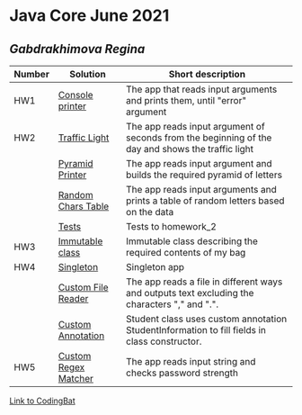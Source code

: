 # Java Core June 2021

## *Gabdrakhimova Regina*

| Number | Solution  | Short description
| --- | --- | --- |
| HW1 | [Console printer](https://github.com/NikolaevArtem/Java_Core_June_2021/tree/feature/ReginaGabdrakhimova/src/main/java/homework_1) | The app that reads input arguments and prints them, until "error" argument |
| HW2 | [Traffic Light](https://github.com/NikolaevArtem/Java_Core_June_2021/tree/feature/ReginaGabdrakhimova/src/main/java/homework_2/traffic_light ) | The app reads input argument of seconds from the beginning of the day and shows the traffic light |
|     | [Pyramid Printer](https://github.com/NikolaevArtem/Java_Core_June_2021/tree/feature/ReginaGabdrakhimova/src/main/java/homework_2/pyramid_printer ) | The app reads input argument and builds the required pyramid of letters |
|     | [Random Chars Table](https://github.com/NikolaevArtem/Java_Core_June_2021/tree/feature/ReginaGabdrakhimova/src/main/java/homework_2/random_chars_table ) | The app reads input arguments and prints a table of random letters based on the data |
|     | [Tests](https://github.com/NikolaevArtem/Java_Core_June_2021/tree/feature/ReginaGabdrakhimova/src/test/java/homework_2_tests ) | Tests to homework_2 |
| HW3 | [Immutable class](https://github.com/NikolaevArtem/Java_Core_June_2021/tree/feature/ReginaGabdrakhimova/src/main/java/homework_3 ) | Immutable class describing the required contents of my bag |
| HW4 | [Singleton](https://github.com/NikolaevArtem/Java_Core_June_2021/tree/feature/ReginaGabdrakhimova/src/main/java/homework_4/singleton ) | Singleton app |
|     | [Custom File Reader](https://github.com/NikolaevArtem/Java_Core_June_2021/tree/feature/ReginaGabdrakhimova/src/main/java/homework_4/custom_file_reader ) | The app reads a file in different ways and outputs text excluding the characters "," and ".". |
|     | [Custom Annotation](https://github.com/NikolaevArtem/Java_Core_June_2021/tree/feature/ReginaGabdrakhimova/src/main/java/homework_4/custom_annotation ) | Student class uses custom annotation StudentInformation to fill fields in class constructor. |
| HW5 | [Custom Regex Matcher](https://github.com/NikolaevArtem/Java_Core_June_2021/tree/feature/ReginaGabdrakhimova/src/main/java/homework_5/custom_regex_matcher ) | The app reads input string and checks password strength |

[Link to CodingBat](https://codingbat.com/done?user=gabdrakhimovarr@gmail.com&tag=707251349)
